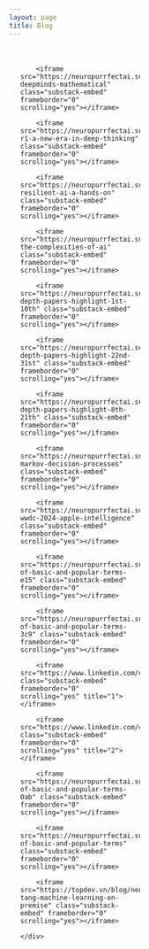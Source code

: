 ```yaml
---
layout: page
title: Blog
---
```


<style>
/* Override Jekyll's default container width */
.wrapper {
    max-width: none !important;
    width: 75% !important;
    margin: 0 auto !important;
    padding: 0 30px !important;
}

/* Ensure content spans full width */
.page-content .wrapper {
    max-width: none !important;
    width: 75% !important;
}

/* Adjust main content area */
.post-content {
    width: 100% !important;
    max-width: none !important;
}

/* Keep the header and footer from being too wide */
.site-header .wrapper,
.site-footer .wrapper {
    max-width: 1400px !important;  /* or any comfortable max-width */
    margin: 0 auto !important;
}

/* Adjust grid layout */
.blog-grid {
    display: grid;
    grid-template-columns: repeat(2, 1fr);
    gap: 30px;
    width: 100%;
}

/* Ensure blog posts take full width in their grid cells */
.post-embed {
    width: 100%;
}

@media (max-width: 1200px) {
    .wrapper {
        width: 85% !important;
    }
}

@media (max-width: 768px) {
    .wrapper {
        width: 95% !important;
        padding: 0 15px !important;
    }
    
    .blog-grid {
        grid-template-columns: 1fr;
    }
}
.blog-container {
    max-width: 1400px;
    margin: 0 auto;
    padding: 20px;
}

/* .blog-grid {
    display: grid;
    grid-template-columns: repeat(2, 1fr);
    gap: 30px;
} */

/* Increased height for full preview visibility */
.substack-embed {
    width: 100% !important;
    height: 600px !important; /* Increased from 320px to 600px */
    /*border: 1px solid #EEE;*/
    background: white;
    margin-bottom: 20px;
}
/* 
@media (max-width: 1200px) {
    .blog-grid {
        grid-template-columns: 1fr;
    }
} */
</style>

<script data-goatcounter="https://linhkid.goatcounter.com/count"
        async src="//gc.zgo.at/count.js"></script>
        
<div class="blog-container">
    <div class="blog-grid">

        <iframe src="https://neuropurrfectai.substack.com/embed/p/alphageometry-deepminds-mathematical" class="substack-embed" frameborder="0" scrolling="yes"></iframe>

        <iframe src="https://neuropurrfectai.substack.com/embed/p/deepseek-r1-a-new-era-in-deep-thinking" class="substack-embed" frameborder="0" scrolling="yes"></iframe>

        <iframe src="https://neuropurrfectai.substack.com/embed/p/crafting-resilient-ai-a-hands-on" class="substack-embed" frameborder="0" scrolling="yes"></iframe>

        <iframe src="https://neuropurrfectai.substack.com/embed/p/navigating-the-complexities-of-ai" class="substack-embed" frameborder="0" scrolling="yes"></iframe>

        <iframe src="https://neuropurrfectai.substack.com/embed/p/in-depth-papers-highlight-1st-10th" class="substack-embed" frameborder="0" scrolling="yes"></iframe>

        <iframe src="https://neuropurrfectai.substack.com/embed/p/in-depth-papers-highlight-22nd-31st" class="substack-embed" frameborder="0" scrolling="yes"></iframe>

        <iframe src="https://neuropurrfectai.substack.com/embed/p/in-depth-papers-highlight-8th-21th" class="substack-embed" frameborder="0" scrolling="yes"></iframe>

        <iframe src="https://neuropurrfectai.substack.com/embed/p/understanding-markov-decision-processes" class="substack-embed" frameborder="0" scrolling="yes"></iframe>

        <iframe src="https://neuropurrfectai.substack.com/embed/p/from-wwdc-2024-apple-intelligence" class="substack-embed" frameborder="0" scrolling="yes"></iframe>

        <iframe src="https://neuropurrfectai.substack.com/embed/p/dictionary-of-basic-and-popular-terms-e15" class="substack-embed" frameborder="0" scrolling="yes"></iframe>

        <iframe src="https://neuropurrfectai.substack.com/embed/p/dictionary-of-basic-and-popular-terms-3c9" class="substack-embed" frameborder="0" scrolling="yes"></iframe>

        <iframe src="https://www.linkedin.com/embed/feed/update/urn:li:share:7204160885194391552" class="substack-embed" frameborder="0" scrolling="yes" title="1"></iframe>

        <iframe src="https://www.linkedin.com/embed/feed/update/urn:li:share:7190992874476331008" class="substack-embed" frameborder="0" scrolling="yes" title="2"></iframe>

        <iframe src="https://neuropurrfectai.substack.com/embed/p/dictionary-of-basic-and-popular-terms-0ab" class="substack-embed" frameborder="0" scrolling="yes"></iframe>

        <iframe src="https://neuropurrfectai.substack.com/embed/p/dictionary-of-basic-and-popular-terms" class="substack-embed" frameborder="0" scrolling="yes"></iframe>

        <iframe src="https://topdev.vn/blog/nen-tang-machine-learning-on-premise" class="substack-embed" frameborder="0" scrolling="yes"></iframe>
        
    </div>
</div>
